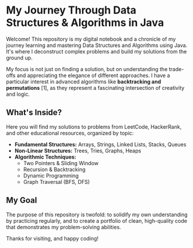 # My Journey Through Data Structures & Algorithms in Java

Welcome! This repository is my digital notebook and a chronicle of my journey learning and mastering Data Structures and Algorithms using Java. It's where I deconstruct complex problems and build my solutions from the ground up.

My focus is not just on finding a solution, but on understanding the trade-offs and appreciating the elegance of different approaches. I have a particular interest in advanced algorithms like **backtracking and permutations** [1], as they represent a fascinating intersection of creativity and logic.

## What's Inside?

Here you will find my solutions to problems from LeetCode, HackerRank, and other educational resources, organized by topic:

*   **Fundamental Structures:** Arrays, Strings, Linked Lists, Stacks, Queues
*   **Non-Linear Structures:** Trees, Tries, Graphs, Heaps
*   **Algorithmic Techniques:**
    *   Two Pointers & Sliding Window
    *   Recursion & Backtracking
    *   Dynamic Programming
    *   Graph Traversal (BFS, DFS)

## My Goal

The purpose of this repository is twofold: to solidify my own understanding by practicing regularly, and to create a portfolio of clean, high-quality code that demonstrates my problem-solving abilities.

Thanks for visiting, and happy coding!
